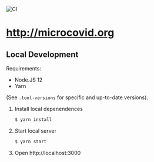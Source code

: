 ![CI](https://github.com/microcovid/microcovid/workflows/CI/badge.svg?branch=main)

# http://microcovid.org

## Local Development

Requirements:

- Node.JS 12
- Yarn

(See `.tool-versions` for specific and up-to-date versions).

1. Install local depenendences
    ```sh
    $ yarn install
    ```
1. Start local server
    ```sh
    $ yarn start
    ```
1. Open http://localhost:3000
